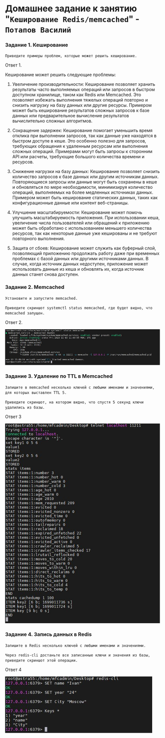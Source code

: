# Домашнее задание к занятию "`Кеширование Redis/memcached`" - `Потапов Василий`


### Задание 1. Кеширование

`Приведите примеры проблем, которые может решить кеширование.`

Ответ 1.

Кеширование может решить следующие проблемы:

1. Увеличение производительности: Кеширование позволяет хранить результаты часто выполняемых операций или запросов в быстром доступном хранилище, таком как Redis или Memcached. Это позволяет избежать выполнения тяжелых операций повторно и снизить нагрузку на базу данных или другие ресурсы. Примером может быть кеширование результатов сложных запросов к базе данных или предварительное вычисление результатов вычислительно сложных алгоритмов.

2. Сокращение задержек: Кеширование помогает уменьшить время отклика при выполнении запросов, так как данные уже находятся в быстром доступе в кеше. Это особенно полезно для запросов, требующих обращения к удаленным ресурсам или выполнения сложных операций. Примерами могут быть запросы к сторонним API или расчеты, требующие большого количества времени и ресурсов.

3. Снижение нагрузки на базу данных: Кеширование позволяет снизить количество запросов к базе данных или другим источникам данных. Повторяющиеся запросы или данные могут быть сохранены в кеше и обновляться по мере необходимости, минимизируя количество операций, выполняемых на более медленных источниках данных. Примером может быть кеширование статических данных, таких как конфигурационные данные или контент веб-страницы.

4. Улучшение масштабируемости: Кеширование может помочь улучшить масштабируемость приложения. При использовании кеша, увеличение числа пользователей или обращений к приложению может быть обработано с использованием меньшего количества ресурсов, так как некоторые данные уже кешированы и не требуют повторного выполнения.

5. Защита от сбоев: Кеширование может служить как буферный слой, позволяющий приложению продолжать работу даже при временных проблемах с базой данных или другими источниками данных. В случае, когда источник данных недоступен, приложение может использовать данные из кеша и обновлять их, когда источник данных станет снова доступен.

### Задание 2. Memcached

`Установите и запустите memcached.`

`Приведите скриншот systemctl status memcached, где будет видно, что memcached запущен.`

Ответ 2.

![Название скриншота 1](https://github.com/mistermedved01/devops-netology/blob/master/11-02-sdb/img/01.jpg)

### Задание 3. Удаление по TTL в Memcached

`Запишите в memcached несколько ключей с любыми именами и значениями, для которых выставлен TTL 5.`

`Приведите скриншот, на котором видно, что спустя 5 секунд ключи удалились из базы.`

Ответ 3

![Название скриншота 2](https://github.com/mistermedved01/devops-netology/blob/master/11-02-sdb/img/02.jpg)

### Задание 4. Запись данных в Redis

`Запишите в Redis несколько ключей с любыми именами и значениями.`

`Через redis-cli достаньте все записанные ключи и значения из базы, приведите скриншот этой операции.`

Ответ 4

![Название скриншота 3](https://github.com/mistermedved01/devops-netology/blob/master/11-02-sdb/img/03.jpg)


